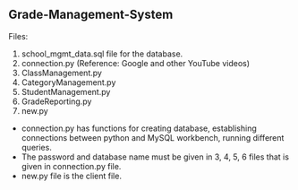 ## Grade-Management-System

Files:
1.	school_mgmt_data.sql file for the database.
2.	connection.py (Reference: Google and other YouTube videos)
3.	ClassManagement.py
4.	CategoryManagement.py
5.	StudentManagement.py
6.	GradeReporting.py
7.	new.py

* connection.py has functions for creating database, establishing connections between python and MySQL workbench, running different queries.
* The password and database name must be given in 3, 4, 5, 6 files that is given in connection.py file.
* new.py file is the client file.
